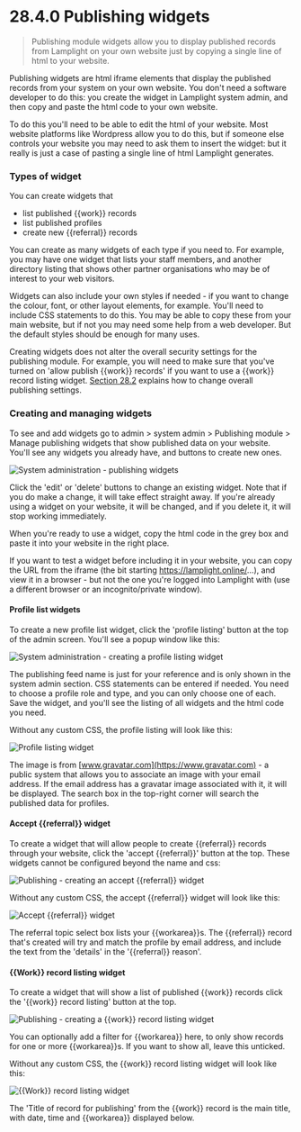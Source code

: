 # 28.4.0 Publishing widgets

> Publishing module widgets allow you to display published records from Lamplight on your own website just by copying a single line of html to your website.


Publishing widgets are html iframe elements that display the published records from your system on your own website.  You don't need a software developer to do this: you create the widget in Lamplight system admin, and then copy and paste the html code to your own website.

To do this you'll need to be able to edit the html of your website.  Most website platforms like Wordpress allow you to do this, but if someone else controls your website you may need to ask them to insert the widget: but it really is just a case of pasting a single line of html Lamplight generates.

### Types of widget

You can create widgets that

 - list published {{work}} records
 - list published profiles
 - create new {{referral}} records
 
You can create as many widgets of each type if you need to.  For example, you may have one widget that lists your staff members, and another directory listing that shows other partner organisations who may be of interest to your web visitors.

Widgets can also include your own styles if needed - if you want to change the colour, font, or other layout elements, for example.  You'll need to include CSS statements to do this.  You may be able to copy these from your main website, but if not you may need some help from a web developer.  But the default styles should be enough for many uses.

Creating widgets does not alter the overall security settings for the publishing module.  For example, you will need to make sure that you've turned on 'allow publish {{work}} records' if you want to use a {{work}} record listing widget.  [Section 28.2](/help/index/p/28.2) explains how to change overall publishing settings.

### Creating and managing widgets

To see and add widgets go to admin > system admin > Publishing module > Manage publishing widgets that show published data on your website.  You'll see any widgets you already have, and buttons to create new ones.

![System administration - publishing widgets](28.4.0a.PNG)

Click the 'edit' or 'delete' buttons to change an existing widget.  Note that if you do make a change, it will take effect straight away.  If you're already using a widget on your website, it will be changed, and if you delete it, it will stop working immediately.

When you're ready to use a widget, copy the html code in the grey box and paste it into your website in the right place.

If you want to test a widget before including it in your website, you can copy the URL from the iframe (the bit starting https://lamplight.online/...), and view it in a browser - but not the one you're logged into Lamplight with (use a different browser or an incognito/private window).

#### Profile list widgets

To create a new profile list widget, click the 'profile listing' button at the top of the admin screen.  You'll see a popup window like this:

![System administration - creating a profile listing widget](28.4.0b.PNG)

The publishing feed name is just for your reference and is only shown in the system admin section.  CSS statements can be entered if needed.  You need to choose a profile role and type, and you can only choose one of each.  Save the widget, and you'll see the listing of all widgets and the html code you need.

Without any custom CSS, the profile listing will look like this:

![Profile listing widget](28.4.0c.PNG)

The image is from [www.gravatar.com](https://www.gravatar.com) - a public system that allows you to associate an image with your email address.  If the email address has a gravatar image associated with it, it will be displayed.  The search box in the top-right corner will search the published data for profiles.


#### Accept {{referral}} widget

To create a widget that will allow people to create {{referral}} records through your website, click the 'accept {{referral}}' button at the top.  These widgets cannot be configured beyond the name and css:

![Publishing - creating an accept {{referral}} widget](28.4.0d.PNG)

Without any custom CSS, the accept {{referral}} widget will look like this:

![Accept {{referral}} widget](28.4.0d.PNG)

The referral topic select box lists your {{workarea}}s.  The {{referral}} record that's created will try and match the profile by email address, and include the text from the 'details' in the '{{referral}} reason'.

#### {{Work}} record listing widget

To create a widget that will show a list of published {{work}} records click the '{{work}} record listing' button at the top.  

![Publishing - creating a {{work}} record listing widget](28.4.0e.PNG)

You can optionally add a filter for {{workarea}} here, to only show records for one or more {{workarea}}s.  If you want to show all, leave this unticked.

Without any custom CSS, the {{work}} record listing widget will look like this:

![{{Work}} record listing widget](28.4.0.f.PNG)

The 'Title of record for publishing' from the {{work}} record is the main title, with date, time and {{workarea}} displayed below.

